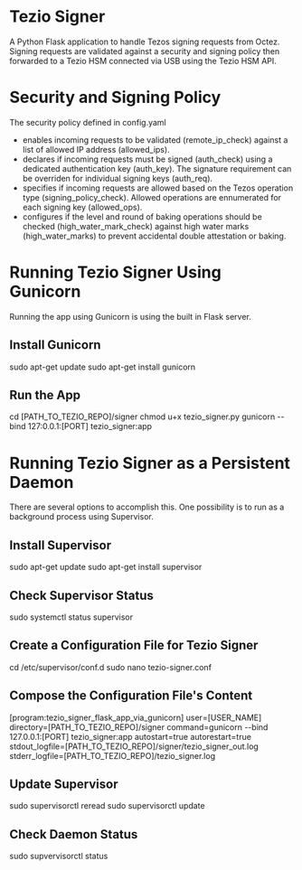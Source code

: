 # Tezio Signer

A Python Flask application to handle Tezos signing requests from Octez. Signing requests are validated against a security and signing policy then forwarded to a Tezio HSM connected via USB using the Tezio HSM API. 

# Security and Signing Policy

The security policy defined in config.yaml
- enables incoming requests to be validated (remote_ip_check) against a list of allowed IP address (allowed_ips). 
- declares if incoming requests must be signed (auth_check) using a dedicated authentication key (auth_key). The signature requirement can be overriden for individual signing keys (auth_req). 
- specifies if incoming requests are allowed based on the Tezos operation type (signing_policy_check). Allowed operations are ennumerated for each signing key (allowed_ops).
- configures if the level and round of baking operations should be checked (high_water_mark_check) against high water marks (high_water_marks) to prevent accidental double attestation or baking. 

# Running Tezio Signer Using Gunicorn

Running the app using Gunicorn is using the built in Flask server. 

## Install Gunicorn

sudo apt-get update
sudo apt-get install gunicorn

## Run the App

cd [PATH_TO_TEZIO_REPO]/signer
chmod u+x tezio_signer.py
gunicorn --bind 127:0.0.1:[PORT] tezio_signer:app

# Running Tezio Signer as a Persistent Daemon 

There are several options to accomplish this. One possibility is to run as a background process using Supervisor. 

## Install Supervisor

sudo apt-get update
sudo apt-get install supervisor

## Check Supervisor Status

sudo systemctl status supervisor

## Create a Configuration File for Tezio Signer

cd /etc/supervisor/conf.d
sudo nano tezio-signer.conf

## Compose the Configuration File's Content

[program:tezio_signer_flask_app_via_gunicorn]
user=[USER_NAME]
directory=[PATH_TO_TEZIO_REPO]/signer
command=gunicorn --bind 127.0.0.1:[PORT] tezio_signer:app
autostart=true
autorestart=true
stdout_logfile=[PATH_TO_TEZIO_REPO]/signer/tezio_signer_out.log
stderr_logfile=[PATH_TO_TEZIO_REPO]/tezio_signer.log

## Update Supervisor

sudo supervisorctl reread
sudo supervisorctl update

## Check Daemon Status

sudo supvervisorctl status